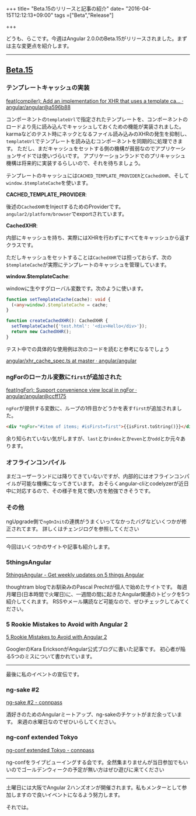 +++
title= "Beta.15のリリースと記事の紹介"
date= "2016-04-15T12:12:13+09:00"
tags =["Beta","Release"]

+++

どうも、らこです。今週はAngular 2.0.0のBeta.15がリリースされました。まずは主な変更点を紹介します。

<!--more-->

---

## [Beta.15](https://github.com/angular/angular/blob/master/CHANGELOG.md#200-beta15-2016-04-13)

### テンプレートキャッシュの実装
[feat(compiler): Add an implementation for XHR that uses a template ca… · angular/angular@a596b88](https://github.com/angular/angular/commit/a596b88)

コンポーネントの`templateUrl`で指定されたテンプレートを、コンポーネントのロードより先に読み込んでキャッシュしておくための機能が実装されました。
karmaなどのテスト時にネックとなるファイル読み込みのXHRの発生を抑制し、`templateUrl`でテンプレートを読み込むコンポーネントを同期的に処理できます。
ただし、まだキャッシュをセットする側の機構が貧弱なのでアプリケーションサイドでは使いづらいです。
アプリケーションランドでのプリキャッシュ機構は将来的に実装するらしいので、それを待ちましょう。

テンプレートのキャッシュには`CACHED_TEMPLATE_PROVIDER`と`CachedXHR`、そして`window.$templateCache`を使います。

**CACHED_TEMPLATE_PROVIDER**:

後述の`CachedXHR`をInjectするためのProviderです。 `angular2/platform/browser`でexportされています。

**CachedXHR**:

内部にキャッシュを持ち、実際にはXHRを行わずにすべてをキャッシュから返すクラスです。

ただしキャッシュをセットすることは`CachedXHR`では担っておらず、次の`$templateCache`が実際にテンプレートのキャッシュを管理しています。

**window.$templateCache**:

windowに生やすグローバル変数です。次のように使います。

```ts
function setTemplateCache(cache): void {
  (<any>window).$templateCache = cache;
}

function createCachedXHR(): CachedXHR {
  setTemplateCache({'test.html': '<div>Hello</div>'});
  return new CachedXHR();
}
```

テスト中での具体的な使用例は次のコードを読むと参考になるでしょう

[angular/xhr_cache_spec.ts at master · angular/angular](https://github.com/angular/angular/blob/master/modules/angular2/test/platform/browser/xhr_cache_spec.ts)

### ngForのローカル変数に`first`が追加された

[feat(ngFor): Support convenience view local in ngFor · angular/angular@ccff175](https://github.com/angular/angular/commit/ccff175)

`ngFor`が提供する変数に、ループの1件目かどうかを表す`first`が追加されました。

```html
<div *ngFor="#item of items; #isFirst=first">{{isFirst.toString()}}</div>
```

余り知られていない気がしますが、`last`とか`index`とか`even`とか`odd`とか元々あります。

### オフラインコンパイル
まだユーザーランドには降りてきていないですが、内部的にはオフラインコンパイルが可能な機構になってきています。
おそらくangular-cliとcodelyzerが近日中に対応するので、その様子を見て使い方を勉強できそうです。


### その他
ngUpgrade側で`ngOnInit`の連携がうまくいってなかったバグなどいくつかが修正されてます。
詳しくはチェンジログを参照してください

----

今回はいくつかのサイトや記事も紹介します。

### 5thingsAngular
[5thingsAngular - Get weekly updates on 5 things Angular](http://5thingsangular.github.io/)

thoughtram blogでお馴染みのPascal Prechtが個人で始めたサイトです。
毎週月曜日(日本時間で火曜日)に、一週間の間に起きたAngular関連のトピックを5つ紹介してくれます。
RSSやメール購読など可能なので、ぜひチェックしてみてください。

### 5 Rookie Mistakes to Avoid with Angular 2
[5 Rookie Mistakes to Avoid with Angular 2](http://angularjs.blogspot.jp/2016/04/5-rookie-mistakes-to-avoid-with-angular.html)

GooglerのKara EricksonがAngular公式ブログに書いた記事です。
初心者が陥る5つのミスについて書かれています。

--- 

最後に私のイベントの宣伝です。

### ng-sake #2
[ng-sake #2 - connpass](http://ng-sake.connpass.com/event/29591/)

酒好きのためのAngularミートアップ、ng-sakeのチケットがまだ余っています。
来週の水曜日なのでぜひいらしてください。

### ng-conf extended Tokyo
[ng-conf extended Tokyo - connpass](http://connpass.com/event/29136/)

ng-confをライブビューイングする会です。全然集まりませんが当日参加でもいいのでゴールデンウィークの予定が無い方はぜひ遊びに来てください

---

土曜日には大阪でAngular 2ハンズオンが開催されます。私もメンターとして参加しますので良いイベントになるよう努力します。

それでは。




